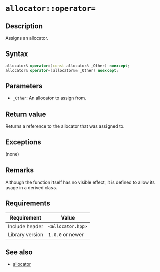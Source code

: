 # `allocator::operator=`

## Description

Assigns an allocator.

## Syntax

```cpp
allocator& operator=(const allocator& _Other) noexcept;
allocator& operator=(allocator&& _Other) noexcept;
```

## Parameters

* `_Other`: An allocator to assign from.

## Return value

Returns a reference to the allocator that was assigned to.

## Exceptions

(none)

## Remarks

Although the function itself has no visible effect, it is defined to allow its usage in a derived class.

## Requirements

| Requirement     | Value             |
|-----------------|-------------------|
| Include header  | `<allocator.hpp>` |
| Library version | `1.0.0` or newer  |

## See also

- [allocator](allocator.md)